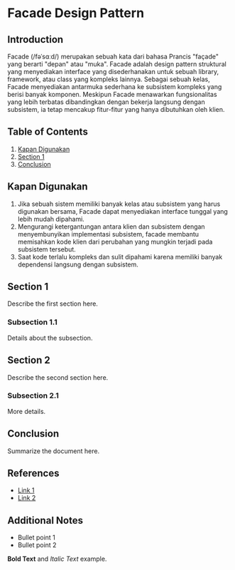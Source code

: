 # Facade Design Pattern

## Introduction
Facade (/fəˈsɑːd/) merupakan sebuah kata dari bahasa Prancis "façade" yang berarti "depan" atau "muka". Facade adalah design pattern struktural yang menyediakan interface yang disederhanakan untuk sebuah library, framework, atau class yang kompleks lainnya. Sebagai sebuah kelas, Facade menyediakan antarmuka sederhana ke subsistem kompleks yang berisi banyak komponen. Meskipun Facade menawarkan fungsionalitas yang lebih terbatas dibandingkan dengan bekerja langsung dengan subsistem, ia tetap mencakup fitur-fitur yang hanya dibutuhkan oleh klien.

## Table of Contents
1. [Kapan Digunakan](#kapan-digunakan)
2. [Section 1](#section-1)
3. [Conclusion](#conclusion)

## Kapan Digunakan
1. Jika sebuah sistem memiliki banyak kelas atau subsistem yang harus digunakan bersama, Facade dapat menyediakan interface tunggal yang lebih mudah dipahami.
2. Mengurangi ketergantungan antara klien dan subsistem dengan menyembunyikan implementasi subsistem, facade membantu memisahkan kode klien dari perubahan yang mungkin terjadi pada subsistem tersebut.
3. Saat kode terlalu kompleks dan sulit dipahami karena memiliki banyak dependensi langsung dengan subsistem.

## Section 1
Describe the first section here.

### Subsection 1.1
Details about the subsection.

## Section 2
Describe the second section here.

### Subsection 2.1
More details.

## Conclusion
Summarize the document here.

## References
- [Link 1](https://example.com)
- [Link 2](https://example.com)

## Additional Notes
- Bullet point 1
- Bullet point 2

**Bold Text** and *Italic Text* example.



